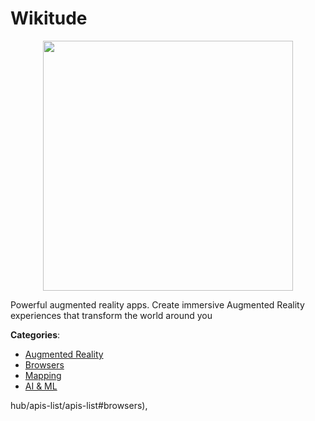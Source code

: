 # Wikitude
<p align="center">
    <img width="400" src="https://raw.githubusercontent.com/apis-list/apis-list/apis/wikitude/logo_256x256.png" />
</p>

Powerful augmented reality apps. Create immersive Augmented Reality experiences that transform the world around you



**Categories**:
- [Augmented Reality](https://github.com/apis-list/apis-list#augmented-reality)
- [Browsers](https://github.com/apis-list/apis-list#browsers)
- [Mapping](https://github.com/apis-list/apis-list#mapping)
- [AI & ML](https://github.com/apis-list/apis-list#ai-and-ml)







hub/apis-list/apis-list#browsers),



